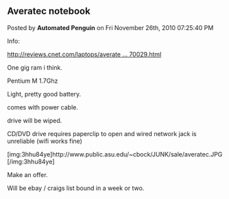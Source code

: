 ## Averatec notebook
Posted by **Automated Penguin** on Fri November 26th, 2010 07:25:40 PM

Info:

<!-- m --><a class="postlink" href="http://reviews.cnet.com/laptops/averatec-4270/1707-3121_7-31470029.html">http://reviews.cnet.com/laptops/averate ... 70029.html</a><!-- m -->

One gig ram i think.

Pentium M 1.7Ghz

Light, pretty good battery.

comes with power cable.

drive will be wiped.

CD/DVD drive requires paperclip to open and wired network jack is unreliable (wifi works fine)

[img:3hhu84ye]http&#58;//www&#46;public&#46;asu&#46;edu/~cbock/JUNK/sale/averatec&#46;JPG[/img:3hhu84ye]

Make an offer.

Will be ebay / craigs list bound in a week or two.
